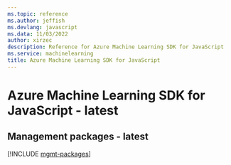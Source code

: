 ```yaml
---
ms.topic: reference
ms.author: jeffish
ms.devlang: javascript
ms.data: 11/03/2022
author: xirzec
description: Reference for Azure Machine Learning SDK for JavaScript
ms.service: machinelearning
title: Azure Machine Learning SDK for JavaScript
---
```

# Azure Machine Learning SDK for JavaScript - latest

## Management packages - latest
[!INCLUDE [mgmt-packages](machine-learning-mgmt-index.md)]